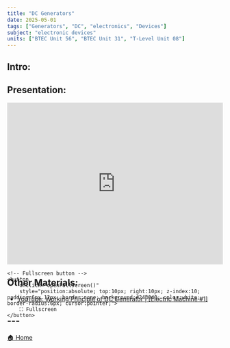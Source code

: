 ```yaml
---
title: "DC Generators"
date: 2025-05-01
tags: ["Generators", "DC", "electronics", "Devices"]
subject: "electronic devices"
units: ["BTEC Unit 56", "BTEC Unit 31", "T-Level Unit 08"]
---
```


## Intro:

## Presentation:

<div id="pdf-container" style="position: relative; width: 100%; height: 0; padding-top: 75%;">
    <iframe 
        id="pdf-frame"
        src="https://EngineeringShare.github.io/engineering-hub/presentations/DC Generators.pdf"
        style="position: absolute; top: 0; left: 0; width: 100%; height: 100%; border: none;" 
        allowfullscreen
        webkitallowfullscreen
        mozallowfullscreen>
    </iframe>

    <!-- Fullscreen button -->
    <button 
        onclick="openFullscreen()" 
        style="position:absolute; top:10px; right:10px; z-index:10; padding:6px 12px; border:none; background:#243040; color:white; border-radius:6px; cursor:pointer;">
        ⛶ Fullscreen
    </button>
</div>

<script>
    function openFullscreen() {
        const elem = document.getElementById("pdf-frame");
        if (elem.requestFullscreen) {
            elem.requestFullscreen();
        } else if (elem.webkitRequestFullscreen) { // Safari
            elem.webkitRequestFullscreen();
        } else if (elem.msRequestFullscreen) { // IE11
            elem.msRequestFullscreen();
        }
    }
</script>

## Other Materials:
* [YouTube: Working Principle of DC Generator | [Electric Machine #1]](https://youtu.be/mq2zjmS8UMI?si=VnWoXIEE92T4mmk2)

## ---

<a href="https://engineeringshare.github.io/engineering-hub">🏠 Home</a>

